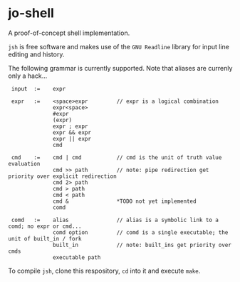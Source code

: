jo-shell
========

A proof-of-concept shell implementation.

`jsh` is free software and makes use of the `GNU Readline` library for input line editing and history.

The following grammar is currently supported. Note that aliases are currenly only a hack...

```
 input  :=    expr

 expr   :=    <space>expr         // expr is a logical combination
              expr<space>
              #expr
              (expr)
              expr ; expr
              expr && expr
              expr || expr
              cmd

 cmd    :=    cmd | cmd           // cmd is the unit of truth value evaluation
              cmd >> path         // note: pipe redirection get priority over explicit redirection
              cmd 2> path
              cmd > path
              cmd < path
              cmd &               *TODO not yet implemented
              comd

 comd   :=    alias               // alias is a symbolic link to a comd; no expr or cmd...
              comd option         // comd is a single executable; the unit of built_in / fork
              built_in            // note: built_ins get priority over cmds
              executable path
```
To compile `jsh`, clone this respository, `cd` into it and execute `make`.
